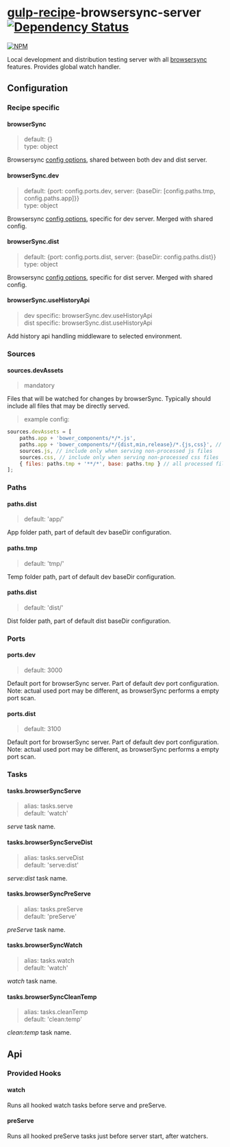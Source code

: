 # [gulp-recipe](https://github.com/PGS-dev/gulp-recipe-loader)-browsersync-server [![Dependency Status][depstat-image]][depstat-url]
[![NPM][npm-image]][npm-url]

Local development and distribution testing server with all [browsersync](http://www.browsersync.io/) features. Provides global watch handler.

## Configuration
### Recipe specific
#### browserSync
> default: {}<br>
> type: object

Browsersync [config options](http://www.browsersync.io/docs/options/), shared between both dev and dist server.

#### browserSync.dev
> default: {port: config.ports.dev, server: {baseDir: [config.paths.tmp, config.paths.app]}}<br>
> type: object

Browsersync [config options](http://www.browsersync.io/docs/options/), specific for dev server. Merged with shared config.

#### browserSync.dist
> default: {port: config.ports.dist, server: {baseDir: config.paths.dist}}<br>
> type: object

Browsersync [config options](http://www.browsersync.io/docs/options/), specific for dist server. Merged with shared config.

#### browserSync.useHistoryApi
> dev specific: browserSync.dev.useHistoryApi<br>
> dist specific: browserSync.dist.useHistoryApi

Add history api handling middleware to selected environment.

### Sources
#### sources.devAssets
> mandatory

Files that will be watched for changes by browserSync. Typically should include all files that may be directly served.

> example config:
```javascript
sources.devAssets = [
    paths.app + 'bower_components/*/*.js',
    paths.app + 'bower_components/*/{dist,min,release}/*.{js,css}', // most of the generic bower modules
    sources.js, // include only when serving non-processed js files
    sources.css, // include only when serving non-processed css files
    { files: paths.tmp + '**/*', base: paths.tmp } // all processed files from temp directory
];
```

### Paths
#### paths.dist
> default: 'app/'

App folder path, part of default dev baseDir configuration.

#### paths.tmp
> default: 'tmp/'

Temp folder path, part of default dev baseDir configuration.

#### paths.dist
> default: 'dist/'

Dist folder path, part of default dist baseDir configuration.

### Ports
#### ports.dev
> default: 3000

Default port for browserSync server. Part of default dev port configuration.
Note: actual used port may be different, as browserSync performs a empty port scan.

#### ports.dist
> default: 3100

Default port for browserSync server. Part of default dev port configuration.
Note: actual used port may be different, as browserSync performs a empty port scan.

### Tasks
#### tasks.browserSyncServe
> alias: tasks.serve<br>
> default: 'watch'

_serve_ task name.

#### tasks.browserSyncServeDist
> alias: tasks.serveDist<br>
> default: 'serve:dist'

_serve:dist_ task name.

#### tasks.browserSyncPreServe
> alias: tasks.preServe<br>
> default: 'preServe'

_preServe_ task name.

#### tasks.browserSyncWatch
> alias: tasks.watch<br>
> default: 'watch'

_watch_ task name.

#### tasks.browserSyncCleanTemp
> alias: tasks.cleanTemp<br>
> default: 'clean:temp'

_clean:temp_ task name.

## Api
### Provided Hooks
#### watch

Runs all hooked watch tasks before serve and preServe.

#### preServe

Runs all hooked preServe tasks just before server start, after watchers.

[npm-url]: https://npmjs.org/package/gulp-recipe-browsersync-server
[npm-image]: https://nodei.co/npm/gulp-recipe-browsersync-server.png?downloads=true
[depstat-url]: https://david-dm.org/PGS-dev/gulp-recipe-browsersync-server
[depstat-image]: https://img.shields.io/david/PGS-dev/gulp-recipe-browsersync-server.svg?style=flat